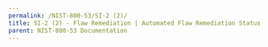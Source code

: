 ```yaml
---
permalink: /NIST-800-53/SI-2 (2)/
title: SI-2 (2) - Flaw Remediation | Automated Flaw Remediation Status
parent: NIST-800-53 Documentation
---
```

